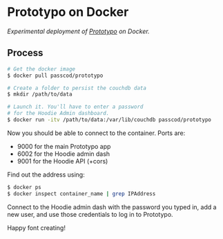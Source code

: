 # Prototypo on Docker

_Experimental deployment of [Prototypo] on Docker._

[Prototypo]: http://prototypo.io

## Process

```bash
# Get the docker image
$ docker pull passcod/prototypo

# Create a folder to persist the couchdb data
$ mkdir /path/to/data

# Launch it. You'll have to enter a password
# for the Hoodie Admin dashboard.
$ docker run -itv /path/to/data:/var/lib/couchdb passcod/prototypo
```

Now you should be able to connect to the container. Ports are:

- 9000 for the main Prototypo app
- 6002 for the Hoodie admin dash
- 9001 for the Hoodie API (+cors)

Find out the address using:

```bash
$ docker ps
$ docker inspect container_name | grep IPAddress
```

Connect to the Hoodie admin dash with the password you typed in,
add a new user, and use those credentials to log in to Prototypo.

Happy font creating!
